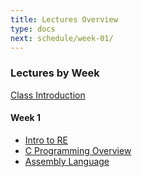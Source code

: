 ```yaml
---
title: Lectures Overview
type: docs
next: schedule/week-01/
---
```


### Lectures by Week

[Class Introduction](/lectures/week-01.html)

#### Week 1

- [Intro to RE](/lectures/week-01.html#/3)
- [C Programming Overview](/lectures/week-01.html#/4)
- [Assembly Language](/lectures/week-01.html#/5)


